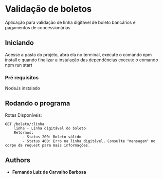 # Validação de boletos
Aplicação para validação de linha digitável de boleto bancários e pagamentos de concessionárias 

## Iniciando
Acesse a pasta do projeto, abra ela no terminal, execute o comando npm install e quando finalizar a instalação das dependências execute o comando npm run start

### Pré requisitos

NodeJs instalado 

## Rodando o programa

Rotas Disponíveis:

    GET /boleto/:linha
        linha - Linha digitável do boleto
        Retornos:
            - Status 200: Boleto válido
            - Status 400: Erro na linha digitável. Consulte "mensagem" no corpo da request para mais informações.


## Authors

* **Fernando Luiz de Carvalho Barbosa** 



